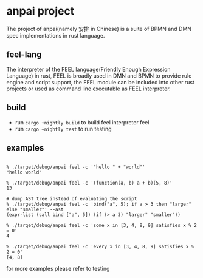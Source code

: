# anpai project
The project of anpai(namely 安排 in Chinese) is a suite of BPMN and
DMN spec implementations in rust language.

## feel-lang
The interpreter of the FEEL language(Friendly Enough Expression
Language) in rust, FEEL is broadly used in DMN and BPMN to provide rule
engine and script support, the FEEL module can be included into
other rust projects or used as command line executable as FEEL
interpreter.

## build
* run `cargo +nightly build` to build feel interpreter feel
* run `cargo +nightly test` to run testing

## examples
```shell

% ./target/debug/anpai feel -c '"hello " + "world"'
"hello world"

% ./target/debug/anpai feel -c '(function(a, b) a + b)(5, 8)'
13

# dump AST tree instead of evaluating the script
% ./target/debug/anpai feel -c 'bind("a", 5); if a > 3 then "larger" else "smaller"' --ast
(expr-list (call bind ["a", 5]) (if (> a 3) "larger" "smaller"))

% ./target/debug/anpai feel -c 'some x in [3, 4, 8, 9] satisfies x % 2 = 0'
4

% ./target/debug/anpai feel -c 'every x in [3, 4, 8, 9] satisfies x % 2 = 0'
[4, 8]
```

for more examples please refer to testing
